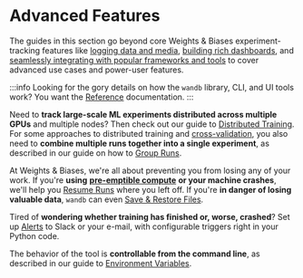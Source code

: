 # Advanced Features

The guides in this section go beyond core Weights & Biases experiment-tracking features like [logging data and media](../log/intro), [building rich dashboards](../app), and [seamlessly integrating with popular frameworks and tools](../../integrations/) to cover advanced use cases and power-user features.

:::info
Looking for the gory details on how the `wandb` library, CLI, and UI tools work? You want the [Reference](../../../ref/) documentation.
:::

Need to **track large-scale ML experiments distributed across multiple GPUs** and multiple nodes? Then check out our guide to [Distributed Training](./distributed-training). For some approaches to distributed training and [cross-validation](https://github.com/wandb/examples/tree/master/examples/wandb-sweeps/sweeps-cross-validation), you also need to **combine multiple runs together into a single experiment**, as described in our guide on how to [Group Runs](./grouping).

At Weights & Biases, we're all about preventing you from losing any of your work. If you're **using** [**pre-emptible compute**](https://cloud.google.com/preemptible-vms) **or your machine crashes**, we'll help you [Resume Runs](./resuming) where you left off. If you're **in danger of losing valuable data**, `wandb` can even [Save & Restore Files](./save-restore).

Tired of **wondering whether training has finished or, worse, crashed**? Set up [Alerts](alert) to Slack or your e-mail, with configurable triggers right in your Python code.

The behavior of the tool is **controllable from the command line**, as described in our guide to [Environment Variables](./environment-variables).

<!-- {% content-ref url="distributed-training.md" %}
[distributed-training.md](distributed-training)
{% endcontent-ref %}

{% content-ref url="grouping.md" %}
[grouping.md](grouping)
{% endcontent-ref %}

{% content-ref url="resuming.md" %}
[resuming.md](resuming)
{% endcontent-ref %}

{% content-ref url="save-restore.md" %}
[save-restore.md](save-restore)
{% endcontent-ref %}

{% content-ref url="alert.md" %}
[alert.md](alert)
{% endcontent-ref %}

{% content-ref url="environment-variables.md" %}
[environment-variables.md](environment-variables)
{% endcontent-ref %} -->
